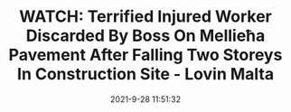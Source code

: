 ---
"title": "WATCH: Terrified Injured Worker Discarded By Boss On Mellieħa Pavement After Falling Two Storeys In Construction Site - Lovin Malta"
"date": "2021-9-28 11:51:32"
"feed_name": "GOOGLENEWSCONSTRUCTION"
"feed_website": "https://news.google.com/search?q=construction%2Bincident&hl=en-US&gl=US&ceid=US:en"
"feed_rss": "https://news.google.com/rss/search?q=construction%2Bincident&hl=en-US&gl=US&ceid=US:en"
"link": "https://lovinmalta.com/news/watch-terrified-injured-worker-discarded-by-boss-on-mellieha-pavement-after-falling-two-storeys-in-construction-site/"
"source": "{'href': 'https://lovinmalta.com', 'title': 'Lovin Malta'}"
"file": "_posts/2021-1-1-c541a43b5e5dc9fb5696eb93204601ea2d4fc01c.md"
"accident": "1"
"drilling": "0"
"dead": "0"
"injured": "0"
"arrested": "0"
"where": "unknown site"
"causes": "unknown"
"place": "unknown place"
"place_uri": "unknown place"
---